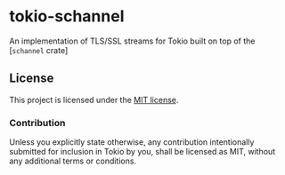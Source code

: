 # tokio-schannel

An implementation of TLS/SSL streams for Tokio built on top of the [`schannel`
crate]

## License

This project is licensed under the [MIT license](./LICENSE).

### Contribution

Unless you explicitly state otherwise, any contribution intentionally submitted
for inclusion in Tokio by you, shall be licensed as MIT, without any additional
terms or conditions.
